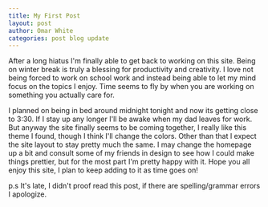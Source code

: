 ```yaml
---
title: My First Post
layout: post
author: Omar White
categories: post blog update
---
```

After a long hiatus I'm finally able to get back to working on this site. Being on winter break is truly a blessing for productivity and creativity. I love not being forced to work on school work and instead being able to let my mind focus on the topics I enjoy. Time seems to fly by when you are working on something you actually care for.

I planned on being in bed around midnight tonight and now its getting close to 3:30. If I stay up any longer I'll be awake when my dad leaves for work. But anyway the site finally seems to be coming together, I really like this theme I found, though I think I'll change the colors. Other than that I expect the site layout to stay pretty much the same. I may change the homepage up a bit and consult some of my friends in design to see how I could make things prettier, but for the most part I'm pretty happy with it. Hope you all enjoy this site, I plan to keep adding to it as time goes on!

p.s It's late, I didn't proof read this post, if there are spelling/grammar errors I apologize.
